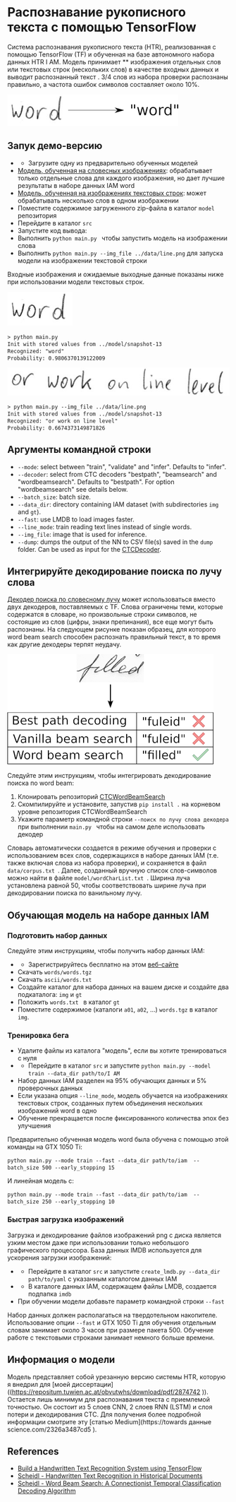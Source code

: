 # Распознавание рукописного текста с помощью TensorFlow


Система распознавания рукописного текста (HTR), реализованная с помощью TensorFlow (TF) и обученная на базе автономного набора данных HTR I AM.
Модель принимает ** изображения отдельных слов или текстовых строк (нескольких слов) в качестве входных данных  и выводит распознанный текст .
3/4 слов из набора проверки распознаны правильно, а частота ошибок символов составляет около 10%.

![htr](./doc/htr.png)


## Запук демо-версию

* * Загрузите одну из предварительно обученных моделей
* [Модель, обученная на словесных изображениях](https://www.dropbox.com/s/mya8hw6jyzqm0a3/word-model.zip?dl=1 ):
обрабатывает только отдельные слова для каждого изображения, но дает лучшие результаты в наборе данных IAM word
* [Модель, обученная на изображениях текстовых строк](https://www.dropbox.com/s/7xwkcilho10rthn/line-model.zip?dl=1 ):
может обрабатывать несколько слов в одном изображении
* Поместите содержимое загруженного zip-файла в каталог `model` репозитория
* Перейдите в каталог `src`
* Запустите код вывода:
* Выполнить `python main.py ` чтобы запустить модель на изображении слова
* Выполнить `python main.py --img_file ../data/line.png` для запуска модели на изображении текстовой строки

Входные изображения и ожидаемые выходные данные показаны ниже при использовании модели текстовых строк.

![test](./data/word.png)
```
> python main.py
Init with stored values from ../model/snapshot-13
Recognized: "word"
Probability: 0.9806370139122009
```

![test](./data/line.png)

```
> python main.py --img_file ../data/line.png
Init with stored values from ../model/snapshot-13
Recognized: "or work on line level"
Probability: 0.6674373149871826
```

## Аргументы командной строки
* `--mode`: select between "train", "validate" and "infer". Defaults to "infer".
* `--decoder`: select from CTC decoders "bestpath", "beamsearch" and "wordbeamsearch". Defaults to "bestpath". For option "wordbeamsearch" see details below.
* `--batch_size`: batch size.
* `--data_dir`: directory containing IAM dataset (with subdirectories `img` and `gt`).
* `--fast`: use LMDB to load images faster.
* `--line_mode`: train reading text lines instead of single words.
* `--img_file`: image that is used for inference.
* `--dump`: dumps the output of the NN to CSV file(s) saved in the `dump` folder. Can be used as input for the [CTCDecoder](https://github.com/githubharald/CTCDecoder).

## Интегрируйте декодирование поиска по лучу слова
[Декодер поиска по словесному лучу](https://repositum.tuwien.ac.at/obvutwoa/download/pdf/2774578 ) может использоваться вместо двух декодеров, поставляемых с TF.
Слова ограничены теми, которые содержатся в словаре, но произвольные строки символов, не состоящие из слов (цифры, знаки препинания), все еще могут быть распознаны.
На следующем рисунке показан образец, для которого word beam search способен распознать правильный текст, в то время как другие декодеры терпят неудачу.

![decoder_comparison](./doc/decoder_comparison.png)

Следуйте этим инструкциям, чтобы интегрировать декодирование поиска по word beam:

1. Клонировать репозиторий [CTCWordBeamSearch](https://github.com/githubharald/CTCWordBeamSearch )
2. Скомпилируйте и установите, запустив `pip install .` на корневом уровне репозитория CTCWordBeamSearch
3. Укажите параметр командной строки `--поиск по лучу слова декодера` при выполнении `main.py ` чтобы на самом деле использовать декодер

Словарь автоматически создается в режиме обучения и проверки с использованием всех слов, содержащихся в наборе данных IAM (т.е. также включая слова из набора проверки), и сохраняется в файл `data/corpus.txt `.
Далее, созданный вручную список слов-символов можно найти в файле `model/wordCharList.txt `.
Ширина луча установлена равной 50, чтобы соответствовать ширине луча при декодировании поиска по ванильному лучу.

## Обучающая модель на наборе данных IAM

### Подготовить набор данных
Следуйте этим инструкциям, чтобы получить набор данных IAM:

* * Зарегистрируйтесь бесплатно на этом [веб-сайте](http://www.fk.inf.unibe.ch/databases/iam-handwriting-database )
* Скачать `words/words.tgz`
* Скачать `ascii/words.txt `
* Создайте каталог для набора данных на вашем диске и создайте два подкаталога: `img` и `gt`
* Положить `words.txt ` в каталог `gt`
* Поместите содержимое (каталоги `a01`, `a02`, ...) `words.tgz` в каталог `img`.

### Тренировка бега

* Удалите файлы из каталога "модель", если вы хотите тренироваться с нуля
* * Перейдите в каталог `src` и запустите `python main.py --model train --data_dir path/to/I AM`
* Набор данных IAM разделен на 95% обучающих данных и 5% проверочных данных  
* Если указана опция `--line_mode`,
модель обучается на изображениях текстовых строк, созданных путем объединения нескольких изображений word в одно  
* Обучение прекращается после фиксированного количества эпох без улучшения

Предварительно обученная модель word была обучена с помощью этой команды на GTX 1050 Ti:
```
python main.py --mode train --fast --data_dir path/to/iam  --batch_size 500 --early_stopping 15
```

И линейная модель с:
```
python main.py --mode train --fast --data_dir path/to/iam  --batch_size 250 --early_stopping 10
```


### Быстрая загрузка изображений
Загрузка и декодирование файлов изображений png с диска является узким местом даже при использовании только небольшого графического процессора.
База данных IMDB используется для ускорения загрузки изображений:
* * Перейдите в каталог `src` и запустите `create_lmdb.py --data_dir path/to/yaml` с указанным каталогом данных IAM
* * В каталоге данных IAM, содержащем файлы LMDB, создается подпапка `imdb`
* При обучении модели добавьте параметр командной строки `--fast`

Набор данных должен располагаться на твердотельном накопителе.
Использование опции `--fast` и GTX 1050 Ti для обучения отдельным словам занимает около 3 часов при размере пакета 500.
Обучение работе с текстовыми строками занимает немного больше времени.


## Информация о модели

Модель представляет собой урезанную версию системы HTR, которую я внедрил для [моей диссертации]((https://repositum.tuwien.ac.at/obvutwhs/download/pdf/2874742 )).
Остается лишь минимум для распознавания текста с приемлемой точностью.
Он состоит из 5 слоев CNN, 2 слоев RNN (LSTM) и слоя потери и декодирования CTC.
Для получения более подробной информации смотрите эту [статью Medium](https://towards данные science.com/2326a3487cd5 ).


## References
* [Build a Handwritten Text Recognition System using TensorFlow](https://towardsdatascience.com/2326a3487cd5)
* [Scheidl - Handwritten Text Recognition in Historical Documents](https://repositum.tuwien.ac.at/obvutwhs/download/pdf/2874742)
* [Scheidl - Word Beam Search: A Connectionist Temporal Classification Decoding Algorithm](https://repositum.tuwien.ac.at/obvutwoa/download/pdf/2774578)

